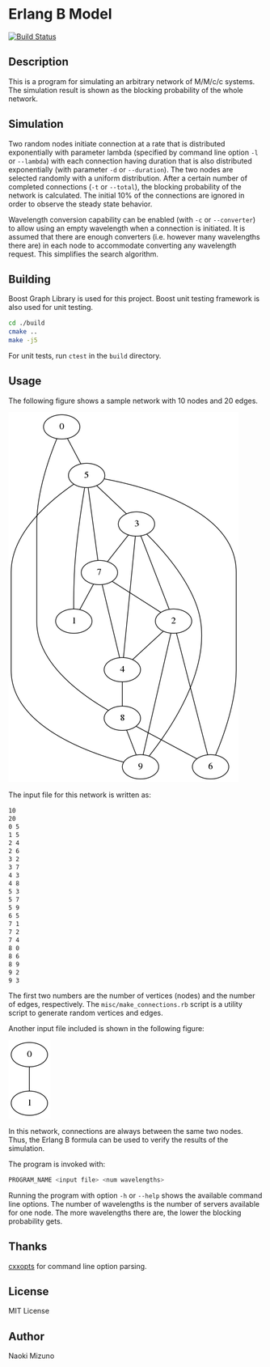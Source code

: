 # Erlang B Model

[![Build Status](https://travis-ci.org/NigoroJr/erlang-b-model.svg)](https://travis-ci.org/NigoroJr/erlang-b-model)

## Description

This is a program for simulating an arbitrary network of M/M/c/c systems. The
simulation result is shown as the blocking probability of the whole network.

## Simulation
Two random nodes initiate connection at a rate that is distributed
exponentially with parameter lambda (specified by command line option
`-l` or `--lambda`) with each connection having duration that is also
distributed exponentially (with parameter `-d` or `--duration`). The two nodes
are selected randomly with a uniform distribution. After a certain number of
completed connections (`-t` or `--total`), the blocking probability of the
network is calculated. The initial 10% of the connections are ignored in order
to observe the steady state behavior.

Wavelength conversion capability can be enabled (with `-c` or `--converter`)
to allow using an empty wavelength when a connection is initiated. It is
assumed that there are enough converters (i.e. however many wavelengths there
are) in each node to accommodate converting any wavelength request. This
simplifies the search algorithm.

## Building
Boost Graph Library is used for this project. Boost unit testing framework is
also used for unit testing.

```sh
cd ./build
cmake ..
make -j5
```

For unit tests, run `ctest` in the `build` directory.

## Usage
The following figure shows a sample network with 10 nodes and 20 edges.

![Sample Network Diagram](./samples/sample.png)

The input file for this network is written as:

```
10
20
0 5
1 5
2 4
2 6
3 2
3 7
4 3
4 8
5 3
5 7
5 9
6 5
7 1
7 2
7 4
8 0
8 6
8 9
9 2
9 3
```

The first two numbers are the number of vertices (nodes) and the number of
edges, respectively. The `misc/make_connections.rb` script is a utility script
to generate random vertices and edges.

Another input file included is shown in the following figure:

![Two-node network](./samples/two_nodes.png)

In this network, connections are always between the same two nodes. Thus, the
Erlang B formula can be used to verify the results of the simulation.

The program is invoked with:

```sh
PROGRAM_NAME <input file> <num wavelengths>
```

Running the program with option `-h` or `--help` shows the available command
line options. The number of wavelengths is the number of servers available for
one node. The more wavelengths there are, the lower the blocking probability
gets.

## Thanks
[cxxopts](https://github.com/jarro2783/cxxopts) for command line option
parsing.

## License
MIT License

## Author
Naoki Mizuno

